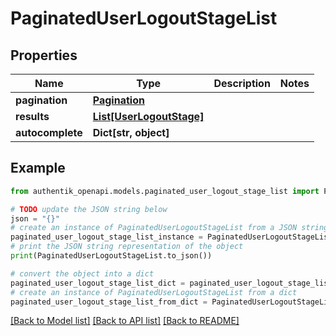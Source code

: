 # PaginatedUserLogoutStageList


## Properties

Name | Type | Description | Notes
------------ | ------------- | ------------- | -------------
**pagination** | [**Pagination**](Pagination.md) |  | 
**results** | [**List[UserLogoutStage]**](UserLogoutStage.md) |  | 
**autocomplete** | **Dict[str, object]** |  | 

## Example

```python
from authentik_openapi.models.paginated_user_logout_stage_list import PaginatedUserLogoutStageList

# TODO update the JSON string below
json = "{}"
# create an instance of PaginatedUserLogoutStageList from a JSON string
paginated_user_logout_stage_list_instance = PaginatedUserLogoutStageList.from_json(json)
# print the JSON string representation of the object
print(PaginatedUserLogoutStageList.to_json())

# convert the object into a dict
paginated_user_logout_stage_list_dict = paginated_user_logout_stage_list_instance.to_dict()
# create an instance of PaginatedUserLogoutStageList from a dict
paginated_user_logout_stage_list_from_dict = PaginatedUserLogoutStageList.from_dict(paginated_user_logout_stage_list_dict)
```
[[Back to Model list]](../README.md#documentation-for-models) [[Back to API list]](../README.md#documentation-for-api-endpoints) [[Back to README]](../README.md)


